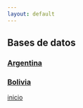 ```yaml
---
layout: default
---
```



## Bases de datos 

### [Argentina](./argentina.html)

### [Bolivia](./bolivia.html)



[inicio](./)
